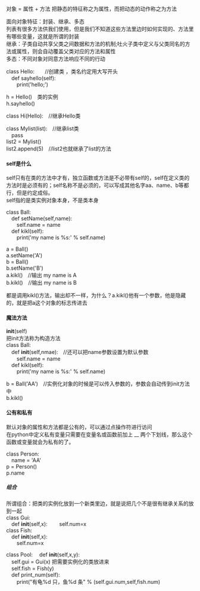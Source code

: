 对象 = 属性 + 方法  把静态的特征称之为属性，而把动态的动作称之为方法  

面向对象特征：封装、继承、多态  
列表有很多方法供我们使用，但是我们不知道这些方法里边时如何实现的、方法里有哪些变量，这就是所谓的封装   
继承：子类自动共享父类之间数据和方法的机制;吐火子类中定义与父类同名的方法或属性，则会自动覆盖父类对应的方法和属性  
多态：不同对象对同意方法响应不同的行动  

class Hello:&emsp;&emsp;//创建类 ，类名约定用大写开头  
&emsp;def sayhello(self):  
&emsp;&emsp;print('hello;')    

h = Hello()&emsp;类的实例  
h.sayhello()  

class Hi(Hello):&emsp;//继承Hello类  


class Mylist(list):&emsp;//继承list类  
&emsp;pass  
list2 = Mylist()  
list2.append(5)&emsp;//list2也就继承了list的方法  

#### self是什么  
self只有在类的方法中才有，独立函数或方法是不必带有self的，self在定义类的方法时是必须有的；self名称不是必须的，可以写成其他名字aa、name、b等都行，但是约定成俗。  
self指的是类实例对象本身，不是类本身 

class Ball:  
&emsp;def setName(self,name):  
&emsp;&emsp;self.name = name  
&emsp;def kikl(self):  
&emsp;&emsp;print('my name is %s:' % self.name)  

a = Ball()  
a.setName('A')  
b = Ball()  
b.setName('B')  
a.kikl()&emsp;//输出 my name is A  
b.kikl()&emsp;//输出 my name is B  

都是调用kikl()方法，输出却不一样，为什么？a.kikl()他有一个参数，他是隐藏的，就是把a这个对象的标志传进去


#### 魔法方法  
__init__(self)  
把init方法称为构造方法  
class Ball:  
&emsp;def __init__(self,nmae):&emsp;//还可以把name参数设置为默认参数  
&emsp;&emsp;self.name = name  
&emsp;def kikl(self):  
&emsp;&emsp;print('my name is %s:' % self.name)  

b = Ball('AA')&emsp;//实例化对象的时候是可以传入参数的，参数会自动传到init方法中  
b.kikl()  


#### 公有和私有  
默认对象的属性和方法都是公有的，可以通过点操作符进行访问  
在python中定义私有变量只需要在变量名或函数前加上 __ 两个下划线，那么这个函数或变量就会为私有的了。  

class Person:  
&emsp;name = 'AA'  
p = Person()  
p.name  



##### 组合  
所谓组合：把类的实例化放到一个新类里边，就是说把几个不是很有继承关系的放到一起  
class Gui:  
&emsp;def __init__(self,x):
&emsp;&emsp;self.num=x  
class Fish:  
&emsp;def __init__(self,x):  
&emsp;&emsp;self.num=x  

class Pool:
&emsp;def __init__(self,x,y):  
&emsp;self.gui = Gui(x)  把需要实例化的类放进来  
&emsp;self.fish = Fish(y)  
&emsp;def print_num(self):  
&emsp;&emsp;print("有龟%d 只，鱼%d 条" % (self.gui.num,self,fish.num)  












































































